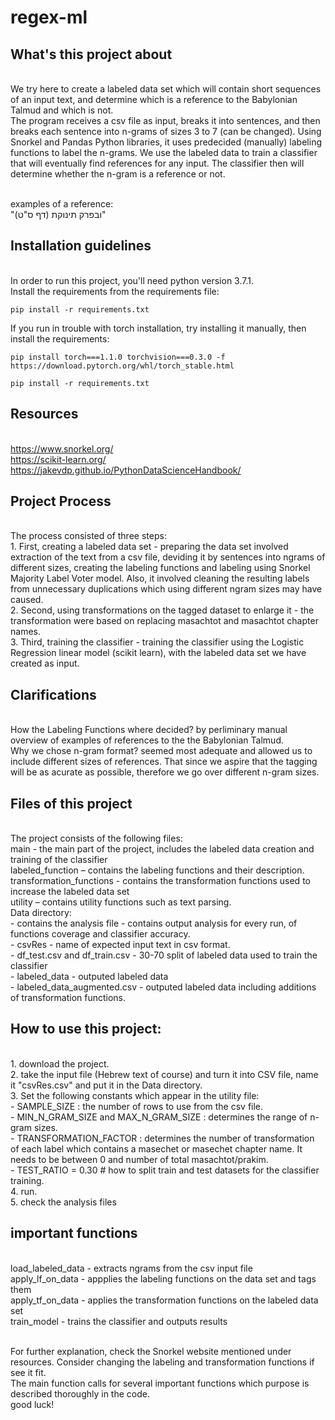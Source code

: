 # regex-ml

## What's this project about

<br>We try here to create a labeled data set which will contain short sequences of an input text, and determine which is a reference to the Babylonian Talmud and which is not.
<br>The program receives a csv file as input, breaks it into sentences, and then breaks each sentence into n-grams of sizes 3 to 7 (can be changed). Using Snorkel and Pandas Python libraries, it uses predecided (manually) labeling functions to label the n-grams. 
We use the labeled data to train a classifier that will eventually find references for any input. The classifier then will determine whether the n-gram is a reference or not.

<br>examples of a reference: 
<br>"ובפרק תינוקת (דף ס"ט)"

## Installation guidelines

<br>In order to run this project, you'll need python version 3.7.1.
<br>Install the requirements from the requirements file:
```
pip install -r requirements.txt
```
If you run in trouble with torch installation, try installing it manually, then install the requirements:
```
pip install torch===1.1.0 torchvision===0.3.0 -f https://download.pytorch.org/whl/torch_stable.html

pip install -r requirements.txt
```

## Resources
<br> https://www.snorkel.org/
<br> https://scikit-learn.org/
<br> https://jakevdp.github.io/PythonDataScienceHandbook/

## Project Process
<br>The process consisted of three steps:
<br>1. First, creating a labeled data set - preparing the data set involved extraction of the text from a csv file, deviding it by sentences into ngrams of different sizes, creating the labeling functions and labeling using Snorkel Majority Label Voter model. Also, it involved cleaning the resulting labels from unnecessary duplications which using different ngram sizes may have caused. 
<br>2. Second, using transformations on the tagged dataset to enlarge it - the transformation were based on replacing masachtot and masachtot chapter names.
<br>3. Third, training the classifier - training the classifier using the Logistic Regression linear model (scikit learn), with
the labeled data set we have created as input.

 ## Clarifications

<br>How the Labeling Functions where decided? by perliminary manual overview of examples of references to the the Babylonian Talmud.
<br>Why we chose n-gram format? seemed most adequate and allowed us to include different sizes of references. That since we aspire that the tagging will be as acurate as possible, therefore we go over different n-gram sizes.

## Files of this project

<br>The project consists of the following files:
<br>main - the main part of the project, includes the labeled data creation and training of the classifier
<br>labeled_function – contains the labeling functions and their description.
<br>transformation_functions - contains the transformation functions used to increase the labeled data set
<br>utility – contains utility functions such as text parsing.
<br>Data directory:
<br> - contains the analysis file - contains output analysis for every run, of functions coverage and classifier accuracy.
<br> - csvRes - name of expected input text in csv format. 
<br> - df_test.csv and df_train.csv - 30-70 split of labeled data used to train the classifier
<br> - labeled_data - outputed labeled data
<br>  - labeled_data_augmented.csv - outputed labeled data including additions of transformation functions. 
 
 ## How to use this project:
 
 <br> 1. download the project. 
 <br> 2. take the input file (Hebrew text of course) and turn it into CSV file,  name it "csvRes.csv" and put it in the Data directory.
 <br> 3. Set the following constants which appear in the utility file:
 <br>  - SAMPLE_SIZE : the number of rows to use from the csv file.
 <br>  - MIN_N_GRAM_SIZE and MAX_N_GRAM_SIZE : determines the range of n-gram sizes.
 <br>  - TRANSFORMATION_FACTOR : determines the number of transformation of each label which contains a masechet or masechet chapter  name. It needs to be between 0 and number of total masachtot/prakim.
 <br> - TEST_RATIO = 0.30 # how to split train and test datasets for the classifier training.
 <br> 4. run.
 <br> 5. check the analysis files 
 
 ## important functions
 
 <br>load_labeled_data - extracts ngrams from the csv input file
 <br>apply_lf_on_data - appplies the labeling functions on the data set and tags them
 <br>apply_tf_on_data - applies the transformation functions on the labeled data set
 <br>train_model - trains the classifier and outputs results
 
 <br> For further explanation, check the Snorkel website mentioned under resources. Consider changing the labeling and transformation functions if see it fit.
 <br>The main function calls for several important functions which purpose is described thoroughly in the code.
 <br> good luck!
 
